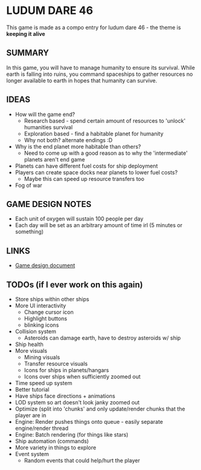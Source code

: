 # LUDUM DARE 46

This game is made as a compo entry for ludum dare 46 - the theme is **keeping it alive**

## SUMMARY

In this game, you will have to manage humanity to ensure its survival. While earth is falling into ruins, you command spaceships to gather resources no longer available to earth in hopes that humanity can survive.

## IDEAS

- How will the game end?
  - Research based - spend certain amount of resources to 'unlock' humanities survival
  - Exploration based - find a habitable planet for humanity
  - Why not both? alternate endings :D
- Why is the end planet more habitable than others?
  - Need to come up with a good reason as to why the 'intermediate' planets aren't end game
- Planets can have different fuel costs for ship deployment
- Players can create space docks near planets to lower fuel costs?
  - Maybe this can speed up resource transfers too
- Fog of war

## GAME DESIGN NOTES

- Each unit of oxygen will sustain 100 people per day
- Each day will be set as an arbitrary amount of time irl (5 minutes or something)

## LINKS

- [Game design document](design.md)


## TODOs (if I ever work on this again)

- Store ships within other ships
- More UI interactivity
  - Change cursor icon
  - Highlight buttons
  - blinking icons
- Collision system
  - Asteroids can damage earth, have to destroy asteroids w/ ship
- Ship health
- More visuals
  - Mining visuals
  - Transfer resource visuals
  - Icons for ships in planets/hangars
  - Icons over ships when sufficiently zoomed out
- Time speed up system
- Better tutorial
- Have ships face directions + animations
- LOD system so art doesn't look janky zoomed out
- Optimize (split into 'chunks' and only update/render chunks that the player are in
- Engine: Render pushes things onto queue - easily separate engine/render thread
- Engine: Batch rendering (for things like stars)
- Ship automation (commands)
- More variety in things to explore
- Event system
  - Random events that could help/hurt the player